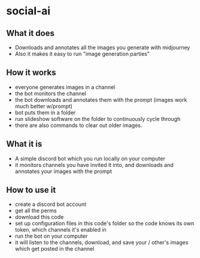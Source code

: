 # social-ai

## What it does

* Downloads and annotates all the images you generate with midjourney
* Also it makes it easy to run "image generation parties"

## How it works

* everyone generates images in a channel
* the bot monitors the channel
* the bot downloads and annotates them with the prompt (images work much better w/prompt)
* bot puts them in a folder
* run slideshow software on the folder to continuously cycle through
* there are also commands to clear out older images.

## What it is

* A simple discord bot which you run locally on your computer
* it monitors channels you have invited it into, and downloads and annotates your images with the prompt

## How to use it

* create a discord bot account
* get all the perms
* download this code
* set up configuration files in this code's folder so the code knows its own token, which channels it's enabled in
* run the bot on your computer
* it will listen to the channels, download, and save your / other's images which get posted in the channel
